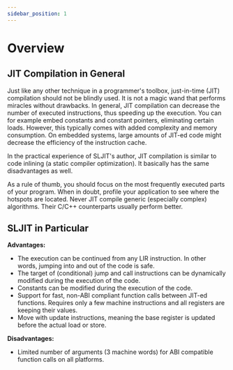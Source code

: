 ```yaml
---
sidebar_position: 1
---
```


# Overview

## JIT Compilation in General

Just like any other technique in a programmer's toolbox, just-in-time (JIT) compilation should not be blindly used. It is not a magic wand that performs miracles without drawbacks. In general, JIT compilation can decrease the number of executed instructions, thus speeding up the execution. You can for example embed constants and constant pointers, eliminating certain loads. However, this typically comes with added complexity and memory consumption. On embedded systems, large amounts of JIT-ed code might decrease the efficiency of the instruction cache.

In the practical experience of SLJIT's author, JIT compilation is similar to code inlining (a static compiler optimization). It basically has the same disadvantages as well.

As a rule of thumb, you should focus on the most frequently executed parts of your program. When in doubt, profile your application to see where the hotspots are located. Never JIT compile generic (especially complex) algorithms. Their C/C++ counterparts usually perform better.

## SLJIT in Particular

**Advantages:**
- The execution can be continued from any LIR instruction. In other words, jumping into and out of the code is safe.
- The target of (conditional) jump and call instructions can be dynamically modified during the execution of the code.
- Constants can be modified during the execution of the code.
- Support for fast, non-ABI compliant function calls between JIT-ed functions. Requires only a few machine instructions and all registers are keeping their values.
- Move with update instructions, meaning the base register is updated before the actual load or store.

**Disadvantages:**
- Limited number of arguments (3 machine words) for ABI compatible function calls on all platforms.
